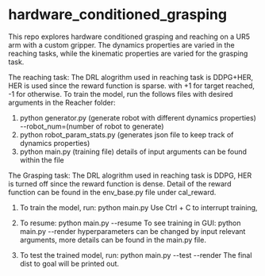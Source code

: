 # hardware_conditioned_grasping

This repo explores hardware conditioned grasping and reaching on a UR5 arm with a custom gripper.
The dynamics properties are varied in the reaching tasks, while the kinematic properties are varied for the grasping task.

The reaching task:
The DRL alogrithm used in reaching task is DDPG+HER, HER is used since the reward function is sparse. with +1 for target reached, -1 for otherwise. 
To train the model, run the follows files with desired arguments in the Reacher folder:
1. python generator.py  (generate robot with different dynamics properties)
--robot_num=(number of robot to generate)
2. python robot_param_stats.py (generates json file to keep track of dynamics properties)
3. python main.py (training file)
details of input arguments can be found within the file


The Grasping task:
The DRL alogrithm used in reaching task is DDPG, HER is turned off since the reward function is dense. Detail of the reward function can be found in the env_base.py file under cal_reward.
1. To train the model, run:
python main.py
Use Ctrl + C to interrupt training, 
2. To resume:
python main.py --resume
To see training in GUI:
python main.py --render
hyperparameters can be changed by input relevant arguments, more details can be found in the main.py file.

3. To test the trained model, run:
python main.py --test --render
The final dist to goal will be printed out.

